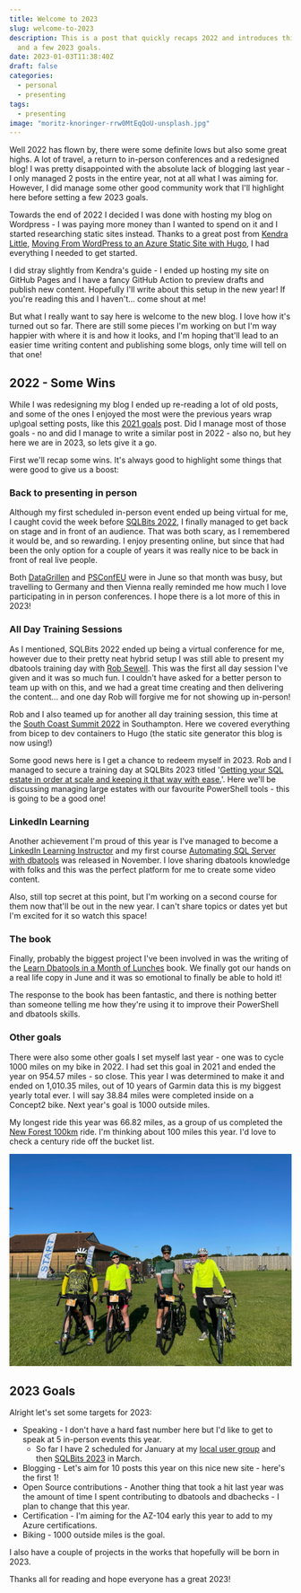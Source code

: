 ```yaml
---
title: Welcome to 2023
slug: welcome-to-2023
description: This is a post that quickly recaps 2022 and introduces this new blog design
  and a few 2023 goals.
date: 2023-01-03T11:38:40Z
draft: false
categories:
  - personal
  - presenting
tags:
  - presenting
image: "moritz-knoringer-rrw0MtEqQoU-unsplash.jpg"
---
```


Well 2022 has flown by, there were some definite lows but also some great highs. A lot of travel, a return to in-person conferences and a redesigned blog! I was pretty disappointed with the absolute lack of blogging last year - I only managed 2 posts in the entire year, not at all what I was aiming for. However, I did manage some other good community work that I'll highlight here before setting a few 2023 goals.

Towards the end of 2022 I decided I was done with hosting my blog on Wordpress - I was paying more money than I wanted to spend on it and I started researching static sites instead. Thanks to a great post from [Kendra Little](https://mastodon.cloud/@KendraLittle), [Moving From WordPress to an Azure Static Site with Hugo](https://littlekendra.com/2021/05/03/moving-from-wordpress-to-an-azure-static-site-with-hugo/), I had everything I needed to get started.

I did stray slightly from Kendra's guide - I ended up hosting my site on GitHub Pages and I have a fancy GitHub Action to preview drafts and publish new content. Hopefully I'll write about this setup in the new year! If you're reading this and I haven't... come shout at me!

But what I really want to say here is welcome to the new blog. I love how it's turned out so far. There are still some pieces I'm working on but I'm way happier with where it is and how it looks, and I'm hoping that'll lead to an easier time writing content and publishing some blogs, only time will tell on that one!

## 2022 - Some Wins

While I was redesigning my blog I ended up re-reading a lot of old posts, and some of the ones I enjoyed the most were the previous years wrap up\goal setting posts, like this [2021 goals](https://jesspomfret.com/2021-goals/) post. Did I manage most of those goals - no and did I manage to write a similar post in 2022 - also no, but hey here we are in 2023, so lets give it a go.

First we'll recap some wins. It's always good to highlight some things that were good to give us a boost:

### Back to presenting in person

Although my first scheduled in-person event ended up being virtual for me, I caught covid the week before [SQLBits 2022](https://sqlbits.com/), I finally managed to get back on stage and in front of an audience. That was both scary, as I remembered it would be, and so rewarding. I enjoy presenting online, but since that had been the only option for a couple of years it was really nice to be back in front of real live people.

Both [DataGrillen](https://datagrillen.com/) and [PSConfEU](https://psconf.eu/) were in June so that month was busy, but travelling to Germany and then Vienna really reminded me how much I love participating in in person conferences. I hope there is a lot more of this in 2023!

### All Day Training Sessions

As I mentioned, SQLBits 2022 ended up being a virtual conference for me, however due to their pretty neat hybrid setup I was still able to present my dbatools training day with [Rob Sewell](https://tech.lgbt/@robsewell). This was the first all day session I've given and it was so much fun. I couldn't have asked for a better person to team up with on this, and we had a great time creating and then delivering the content... and one day Rob will forgive me for not showing up in-person!

Rob and I also teamed up for another all day training session, this time at the [South Coast Summit 2022](https://www.southcoastsummit.com/) in Southampton. Here we covered everything from bicep to dev containers to Hugo (the static site generator this blog is now using!)

Some good news here is I get a chance to redeem myself in 2023. Rob and I managed to secure a training day at SQLBits 2023 titled '[Getting your SQL estate in order at scale and keeping it that way with ease.](https://events.sqlbits.com/2023/training-days)'. Here we'll be discussing managing large estates with our favourite PowerShell tools - this is going to be a good one!

### LinkedIn Learning

Another achievement I'm proud of this year is I've managed to become a [LinkedIn Learning Instructor](https://www.linkedin.com/learning/instructors/jess-pomfret) and my first course [Automating SQL Server with dbatools](https://www.linkedin.com/learning/automating-sql-server-with-dbatools/) was released in November. I love sharing dbatools knowledge with folks and this was the perfect platform for me to create some video content.

Also, still top secret at this point, but I'm working on a second course for them now that'll be out in the new year. I can't share topics or dates yet but I'm excited for it so watch this space!

### The book

Finally, probably the biggest project I've been involved in was the writing of the [Learn Dbatools in a Month of Lunches](https://www.manning.com/books/learn-dbatools-in-a-month-of-lunches?utm_source=jpomfret&utm_medium=affiliate&utm_campaign=book_lemaire_learn_8_27_19&a_aid=jpomfret&a_bid=4895c1a2) book. We finally got our hands on a real life copy in June and it was so emotional to finally be able to hold it!

The response to the book has been fantastic, and there is nothing better than someone telling me how they're using it to improve their PowerShell and dbatools skills.

### Other goals

There were also some other goals I set myself last year - one was to cycle 1000 miles on my bike in 2022. I had set this goal in 2021 and ended the year on 954.57 miles - so close. This year I was determined to make it and ended on 1,010.35 miles, out of 10 years of Garmin data this is my biggest yearly total ever. I will say 38.84 miles were completed inside on a Concept2 bike. Next year's goal is 1000 outside miles.

My longest ride this year was 66.82 miles, as a group of us completed the [New Forest 100km](https://www.strava.com/activities/7184619567) ride. I'm thinking about 100 miles this year. I'd love to check a century ride off the bucket list.

![Rob & 3 Pomfrets ready to set off for 100km](newforestride.jpg)

## 2023 Goals

Alright let's set some targets for 2023:

- Speaking - I don't have a hard fast number here but I'd like to get to speak at 5 in-person events this year.
  - So far I have 2 scheduled for January at my [local user group](https://www.meetup.com/en-AU/southampton-data-platform-and-cloud-group/) and then [SQLBits 2023](https://events.sqlbits.com/2023/?) in March.
- Blogging - Let's aim for 10 posts this year on this nice new site - here's the first 1!
- Open Source contributions - Another thing that took a hit last year was the amount of time I spent contributing to dbatools and dbachecks - I plan to change that this year.
- Certification - I'm aiming for the AZ-104 early this year to add to my Azure certifications.
- Biking - 1000 outside miles is the goal.

I also have a couple of projects in the works that hopefully will be born in 2023.

Thanks all for reading and hope everyone has a great 2023!
